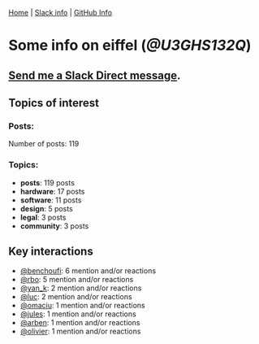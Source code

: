 [Home](https://kelu124.github.io/echommunity/) | [Slack info](https://kelu124.github.io/echommunity/) | [GitHub Info](https://kelu124.github.io/echommunity/github.html)

# Some info on __eiffel__ (_@U3GHS132Q_)


## [Send me a Slack Direct message](https://echopen.slack.com/messages/@eiffel/).

## Topics of interest

### Posts: 

Number of posts: 119

### Topics:

* __posts__: 119 posts
* __hardware__: 17 posts
* __software__: 11 posts
* __design__: 5 posts
* __legal__: 3 posts
* __community__: 3 posts

## Key interactions 

* [@benchoufi](./U0B47KC3S.md): 6 mention and/or reactions
* [@rbo](./U38HVMZ6K.md): 5 mention and/or reactions
* [@yan_k](./U3NT8G2BC.md): 2 mention and/or reactions
* [@luc](./U0AAL4W13.md): 2 mention and/or reactions
* [@omaciu](./U3J40RUDT.md): 1 mention and/or reactions
* [@jules](./U3ML4L01Z.md): 1 mention and/or reactions
* [@arben](./U3Q46QRHU.md): 1 mention and/or reactions
* [@olivier](./U04DFTZ7D.md): 1 mention and/or reactions
